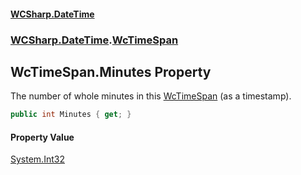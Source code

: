 #### [WCSharp\.DateTime](README.md 'README')
### [WCSharp\.DateTime](WCSharp.DateTime.md 'WCSharp\.DateTime').[WcTimeSpan](WCSharp.DateTime.WcTimeSpan.md 'WCSharp\.DateTime\.WcTimeSpan')

## WcTimeSpan\.Minutes Property

The number of whole minutes in this [WcTimeSpan](WCSharp.DateTime.WcTimeSpan.md 'WCSharp\.DateTime\.WcTimeSpan') \(as a timestamp\)\.

```csharp
public int Minutes { get; }
```

#### Property Value
[System\.Int32](https://learn.microsoft.com/en-us/dotnet/api/system.int32 'System\.Int32')